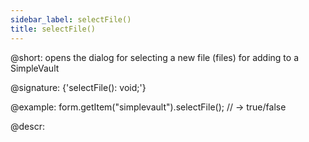 ```yaml
---
sidebar_label: selectFile()
title: selectFile()
---          
```


@short: opens the dialog for selecting a new file (files) for adding to a SimpleVault

@signature: {'selectFile(): void;'}

@example:
form.getItem("simplevault").selectFile(); 
// -> true/false

@descr:
